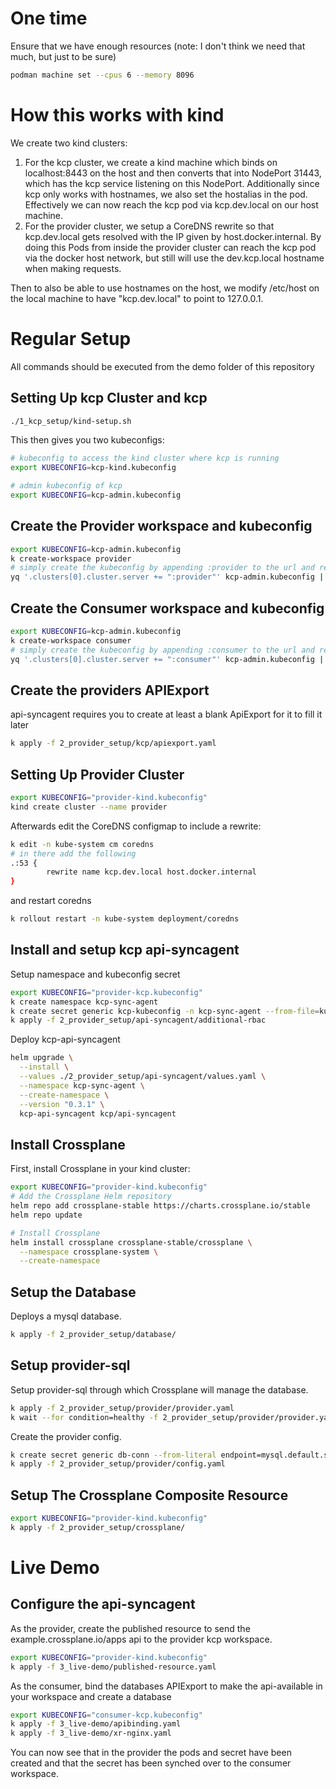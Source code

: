 # One time

Ensure that we have enough resources (note: I don't think we need that much, but just to be sure)

```sh
podman machine set --cpus 6 --memory 8096
```

# How this works with kind

We create two kind clusters:

1. For the kcp cluster, we create a kind machine which binds on localhost:8443 on the host and then converts that into NodePort 31443, which has the kcp service listening on this NodePort.
Additionally since kcp only works with hostnames, we also set the hostalias in the pod. Effectively we can now reach the kcp pod via kcp.dev.local on our host machine.
2. For the provider cluster, we setup a CoreDNS rewrite so that kcp.dev.local gets resolved with the IP given by host.docker.internal. By doing this Pods from inside the provider cluster can reach the kcp pod via the docker host network, but still will use the dev.kcp.local hostname when making requests.

Then to also be able to use hostnames on the host, we modify /etc/host on the local machine to have "kcp.dev.local" to point to 127.0.0.1.

# Regular Setup

All commands should be executed from the demo folder of this repository

## Setting Up kcp Cluster and kcp

```sh
./1_kcp_setup/kind-setup.sh
```

This then gives you two kubeconfigs:

```sh
# kubeconfig to access the kind cluster where kcp is running
export KUBECONFIG=kcp-kind.kubeconfig

# admin kubeconfig of kcp
export KUBECONFIG=kcp-admin.kubeconfig
```

## Create the Provider workspace and kubeconfig

```sh
export KUBECONFIG=kcp-admin.kubeconfig
k create-workspace provider
# simply create the kubeconfig by appending :provider to the url and replace the name so it looks like a 
yq '.clusters[0].cluster.server += ":provider"' kcp-admin.kubeconfig | sed 's/admin-kcp/provider-kcp/g' > provider-kcp.kubeconfig
```

## Create the Consumer workspace and kubeconfig

```sh
export KUBECONFIG=kcp-admin.kubeconfig
k create-workspace consumer
# simply create the kubeconfig by appending :consumer to the url and replace the name so it looks like a 
yq '.clusters[0].cluster.server += ":consumer"' kcp-admin.kubeconfig | sed 's/admin-kcp/consumer-kcp/g' > consumer-kcp.kubeconfig
```

## Create the providers APIExport

api-syncagent requires you to create at least a blank ApiExport for it to fill it later

```sh
k apply -f 2_provider_setup/kcp/apiexport.yaml
```

## Setting Up Provider Cluster

```sh
export KUBECONFIG="provider-kind.kubeconfig"
kind create cluster --name provider
```

Afterwards edit the CoreDNS configmap to include a rewrite:

```sh
k edit -n kube-system cm coredns
# in there add the following
.:53 {
        rewrite name kcp.dev.local host.docker.internal
}
```

and restart coredns

```sh
k rollout restart -n kube-system deployment/coredns
```

## Install and setup kcp api-syncagent

Setup namespace and kubeconfig secret

```sh
export KUBECONFIG="provider-kcp.kubeconfig"
k create namespace kcp-sync-agent
k create secret generic kcp-kubeconfig -n kcp-sync-agent --from-file=kubeconfig=provider-kcp.kubeconfig
k apply -f 2_provider_setup/api-syncagent/additional-rbac
```

Deploy kcp-api-syncagent

```sh
helm upgrade \
  --install \
  --values ./2_provider_setup/api-syncagent/values.yaml \
  --namespace kcp-sync-agent \
  --create-namespace \
  --version "0.3.1" \
  kcp-api-syncagent kcp/api-syncagent
```

## Install Crossplane

First, install Crossplane in your kind cluster:

```bash
export KUBECONFIG="provider-kind.kubeconfig"
# Add the Crossplane Helm repository
helm repo add crossplane-stable https://charts.crossplane.io/stable
helm repo update

# Install Crossplane
helm install crossplane crossplane-stable/crossplane \
  --namespace crossplane-system \
  --create-namespace
```

## Setup the Database

Deploys a mysql database.

```bash
k apply -f 2_provider_setup/database/
```

## Setup provider-sql

Setup provider-sql through which Crossplane will manage the database.

```bash
k apply -f 2_provider_setup/provider/provider.yaml
k wait --for condition=healthy -f 2_provider_setup/provider/provider.yaml
```

Create the provider config.

```bash
k create secret generic db-conn --from-literal endpoint=mysql.default.svc.cluster.local --from-literal port=3306 --from-literal username=root --from-literal password=password
k apply -f 2_provider_setup/provider/config.yaml
````

## Setup The Crossplane Composite Resource

```bash
export KUBECONFIG="provider-kind.kubeconfig"
k apply -f 2_provider_setup/crossplane/
```


# Live Demo

## Configure the api-syncagent

As the provider, create the published resource to send the example.crossplane.io/apps api to the provider kcp workspace.

```sh
export KUBECONFIG="provider-kind.kubeconfig"
k apply -f 3_live-demo/published-resource.yaml
```

As the consumer, bind the databases APIExport to make the api-available in your workspace and create a database

```sh
export KUBECONFIG="consumer-kcp.kubeconfig"
k apply -f 3_live-demo/apibinding.yaml
k apply -f 3_live-demo/xr-nginx.yaml
```

You can now see that in the provider the pods and secret have been created and that the secret has been synched over to the consumer workspace.
